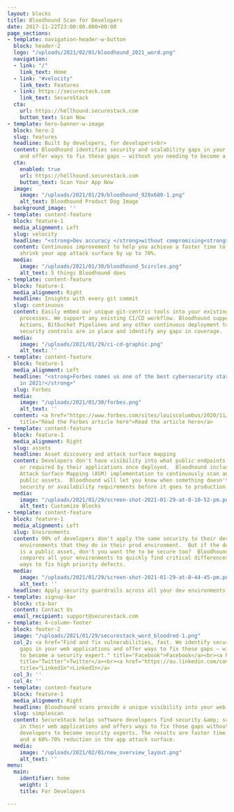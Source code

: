 ```yaml
---
layout: blocks
title: Bloodhound Scan for Developers
date: 2017-11-22T23:00:00.000+00:00
page_sections:
- template: navigation-header-w-button
  block: header-2
  logo: "/uploads/2021/02/01/bloodhound_2021_word.png"
  navigation:
  - link: "/"
    link_text: Home
  - link: "#velocity"
    link_text: Features
  - link: https://securestack.com
    link_text: SecureStack
  cta:
    url: https://hellhound.securestack.com
    button_text: Scan Now
- template: hero-banner-w-image
  block: hero-2
  slug: features
  headline: Built by developers, for developers<br>
  content: Bloodhound identifies security and scalability gaps in your web applications
    and offer ways to fix these gaps – without you needing to become a security expert.
  cta:
    enabled: true
    url: https://hellhound.securestack.com
    button_text: Scan Your App Now
  image:
    image: "/uploads/2021/01/29/bloodhound_920x680-1.png"
    alt_text: Bloodhound Product Dog Image
  background_image: ''
- template: content-feature
  block: feature-1
  media_alignment: Left
  slug: velocity
  headline: "<strong>Dev accuracy </strong>without compromising<strong> dev velocity</strong><br>"
  content: Continuous improvement to help you achieve a faster time to business and
    shrink your app attack surface by up to 70%.
  media:
    image: "/uploads/2021/01/30/bloodhound_5circles.png"
    alt_text: 5 things Bloodhound does
- template: content-feature
  block: feature-1
  media_alignment: Right
  headline: Insights with every git commit
  slug: continuous
  content: Easily embed our unique git-centric tools into your existing development
    processes. We support any existing CI/CD workflow. Bloodhound supports Github
    Actions, Bitbucket Pipelines and any other continuous deployment tool.<br>Verify
    security controls are in place and identify any gaps in coverage.
  media:
    image: "/uploads/2021/01/29/ci-cd-graphic.png"
    alt_text: ''
- template: content-feature
  block: feature-1
  media_alignment: Left
  headline: "<strong>Forbes names us one of the best cybersecurity startups to watch
    in 2021!</strong>"
  slug: Forbes
  media:
    image: "/uploads/2021/01/30/forbes.png"
    alt_text: ''
  content: <a href="https://www.forbes.com/sites/louiscolumbus/2020/11/29/the-top-20-cybersecurity-startups-to-watch-in-2021-based-on-crunchbase/?sh=24b197aa6f21"
    title="Read the Forbes article here">Read the article here</a>
- template: content-feature
  block: feature-1
  media_alignment: Right
  slug: assets
  headline: Asset discovery and attack surface mapping
  content: Developers don't have visibility into what public endpoints are created
    or required by their applications once deployed.  Bloodhound includes a lightweight
    Attack Surface Mapping (ASM) implementation to continuously scan an organizations
    public assets.  Bloodhound will let you know when something doesn't meet your
    security or availability requirements before it goes to production.
  media:
    image: "/uploads/2021/01/29/screen-shot-2021-01-29-at-8-10-52-pm.png"
    alt_text: Customize Blocks
- template: content-feature
  block: feature-1
  media_alignment: Left
  slug: Environments
  content: 90% of developers don't apply the same security to their dev and staging
    environments that they do in their prod environment.  But if the dev environment
    is a public asset, don't you want the to be secure too?  Bloodhound automatically
    compares all your environments to quickly find critical differences and suggests
    ways to fix high priority defects.
  media:
    image: "/uploads/2021/01/29/screen-shot-2021-01-29-at-8-44-45-pm.png"
    alt_text: ''
  headline: Apply security guardrails across all your dev environments
- template: signup-bar
  block: cta-bar
  content: Contact Us
  email_recipient: support@securestack.com
- template: 4-column-footer
  block: footer-2
  image: "/uploads/2021/01/29/securestack_word_bloodred-1.png"
  col_2: <a href="Find and fix vulnerabilities, fast. We identify security and scalability
    gaps in your web applications and offer ways to fix these gaps – without you needing
    to become a security expert." title="Facebook">Facebook</a><br><a href="https://twitter.com/@securestackco"
    title="Twitter">Twitter</a><br><a href="https://au.linkedin.com/company/securestack"
    title="LinkedIn">LinkedIn</a>
  col_3: ''
  col_4: ''
- template: content-feature
  block: feature-1
  media_alignment: Right
  headline: Bloodhound scans provide a unique visibility into your web application
  slug: simplescan
  content: SecureStack helps software developers find security &amp; scalability gaps
    in their web applications and offers ways to fix those gaps without forcing those
    developers to become security experts. The results are faster time to business
    and a 60%-70% reduction in the app attack surface.
  media:
    image: "/uploads/2021/02/01/new_overview_layout.png"
    alt_text: ''
menu:
  main:
    identifier: home
    weight: 1
    title: For Developers

---
```

